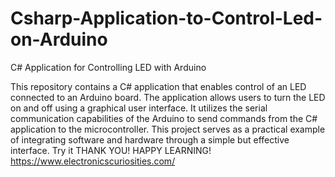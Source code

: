 # Csharp-Application-to-Control-Led-on-Arduino

C# Application for Controlling LED with Arduino

This repository contains a C# application that enables control of an LED connected to an Arduino board. The application allows users to turn the LED on and off using a graphical user interface. It utilizes the serial communication capabilities of the Arduino to send commands from the C# application to the microcontroller. This project serves as a practical example of integrating software and hardware through a simple but effective interface.
 Try it 
 THANK YOU! HAPPY LEARNING!
 https://www.electronicscuriosities.com/
 
